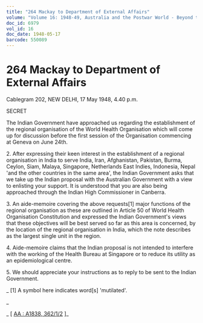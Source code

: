 ```yaml
---
title: "264 Mackay to Department of External Affairs"
volume: "Volume 16: 1948-49, Australia and the Postwar World - Beyond the Region"
doc_id: 6979
vol_id: 16
doc_date: 1948-05-17
barcode: 550089
---
```


# 264 Mackay to Department of External Affairs

Cablegram 202, NEW DELHI, 17 May 1948, 4.40 p.m.

SECRET

The Indian Government have approached us regarding the establishment of the regional organisation of the World Health Organisation which will come up for discussion before the first session of the Organisation commencing at Geneva on June 24th.

2\. After expressing their keen interest in the establishment of a regional organisation in India to serve India, Iran, Afghanistan, Pakistan, Burma, Ceylon, Siam, Malaya, Singapore, Netherlands East Indies, Indonesia, Nepal 'and the other countries in the same area', the Indian Government asks that we take up the Indian proposal with the Australian Government with a view to enlisting your support. It is understood that you are also being approached through the Indian High Commissioner in Canberra.

3\. An aide-memoire covering the above requests[1] major functions of the regional organisation as these are outlined in Article 50 of World Health Organisation Constitution and expressed the Indian Government's views that these objectives will be best served so far as this area is concerned, by the location of the regional organisation in India, which the note describes as the largest single unit in the region.

4\. Aide-memoire claims that the Indian proposal is not intended to interfere with the working of the Health Bureau at Singapore or to reduce its utility as an epidemiological centre.

5\. We should appreciate your instructions as to reply to be sent to the Indian Government.

_ [1] A symbol here indicates word[s] 'mutilated'.

_

_ [ [AA : A1838, 362/1/2](http://www.naa.gov.au/cgi-bin/Search?O=I&Number=550089) ]_
